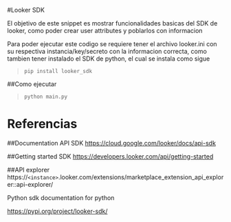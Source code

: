 
#Looker SDK

<p>El objetivo de este snippet es mostrar funcionalidades basicas del SDK de looker, 
como poder crear user attributes y poblarlos con informacion </p>

Para poder ejecutar este codigo se requiere tener el archivo looker.ini con su respectiva instancia/key/secreto con la informacion correcta, como tambien tener instalado el SDK de python, el cual se instala como sigue

>``
> pip install looker_sdk
>``

##Como ejecutar
>
> ``
> python main.py
>``
> 



# Referencias

##Documentation API SDK
https://cloud.google.com/looker/docs/api-sdk

##Getting started SDK
https://developers.looker.com/api/getting-started

##API explorer
https://`<instance>`.looker.com/extensions/marketplace_extension_api_explorer::api-explorer/









Python sdk documentation for python

https://pypi.org/project/looker-sdk/

